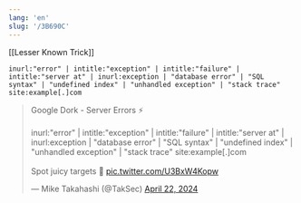 ```yaml
---
lang: 'en'
slug: '/3B690C'
---
```


[[Lesser Known Trick]]

```
inurl:"error" | intitle:"exception" | intitle:"failure" | intitle:"server at" | inurl:exception | "database error" | "SQL syntax" | "undefined index" | "unhandled exception" | "stack trace" site:example[.]com
```

<blockquote class="twitter-tweet">

Google Dork - Server Errors ⚡<br/><br/>inurl:&quot;error&quot; | intitle:&quot;exception&quot; | intitle:&quot;failure&quot; | intitle:&quot;server at&quot; | inurl:exception | &quot;database error&quot; | &quot;SQL syntax&quot; | &quot;undefined index&quot; | &quot;unhandled exception&quot; | &quot;stack trace&quot; site&#58;example[.]com<br/><br/>Spot juicy targets 👀 <a href="https://t.co/U3BxW4Kopw">pic.twitter.com/U3BxW4Kopw</a>

&mdash; Mike Takahashi (@TakSec) <a href="https://twitter.com/TakSec/status/1782449703684276621?ref_src=twsrc%5Etfw">April 22, 2024</a>

</blockquote>
